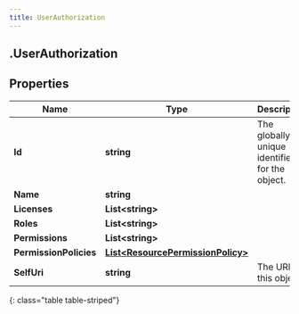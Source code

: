 ```yaml
---
title: UserAuthorization
---
```

## .UserAuthorization

## Properties

|Name | Type | Description | Notes|
|------------ | ------------- | ------------- | -------------|
| **Id** | **string** | The globally unique identifier for the object. | [optional] |
| **Name** | **string** |  | [optional] |
| **Licenses** | **List&lt;string&gt;** |  | [optional] |
| **Roles** | **List&lt;string&gt;** |  | [optional] |
| **Permissions** | **List&lt;string&gt;** |  | [optional] |
| **PermissionPolicies** | [**List&lt;ResourcePermissionPolicy&gt;**](ResourcePermissionPolicy.html) |  | [optional] |
| **SelfUri** | **string** | The URI for this object | [optional] |
{: class="table table-striped"}


